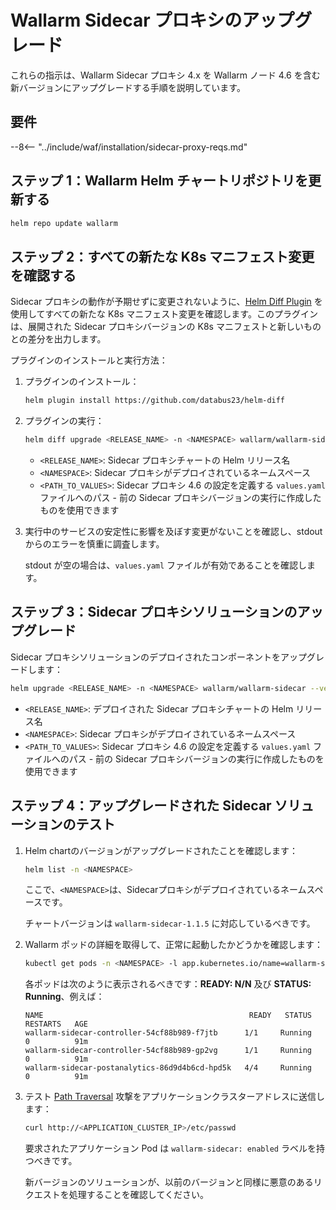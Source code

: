 [ip-lists-docs]: ../user-guides/ip-lists/overview.md

# Wallarm Sidecar プロキシのアップグレード

これらの指示は、Wallarm Sidecar プロキシ 4.x を Wallarm ノード 4.6 を含む新バージョンにアップグレードする手順を説明しています。

## 要件

--8<-- "../include/waf/installation/sidecar-proxy-reqs.md"

## ステップ 1：Wallarm Helm チャートリポジトリを更新する

```bash
helm repo update wallarm
```

## ステップ 2：すべての新たな K8s マニフェスト変更を確認する

Sidecar プロキシの動作が予期せずに変更されないように、[Helm Diff Plugin](https://github.com/databus23/helm-diff) を使用してすべての新たな K8s マニフェスト変更を確認します。このプラグインは、展開された Sidecar プロキシバージョンの K8s マニフェストと新しいものとの差分を出力します。

プラグインのインストールと実行方法：

1. プラグインのインストール：

    ```bash
    helm plugin install https://github.com/databus23/helm-diff
    ```
2. プラグインの実行：

    ```bash
    helm diff upgrade <RELEASE_NAME> -n <NAMESPACE> wallarm/wallarm-sidecar --version 4.6.4 -f <PATH_TO_VALUES>
    ```

    * `<RELEASE_NAME>`: Sidecar プロキシチャートの Helm リリース名
    * `<NAMESPACE>`: Sidecar プロキシがデプロイされているネームスペース
    * `<PATH_TO_VALUES>`: Sidecar プロキシ 4.6 の設定を定義する `values.yaml` ファイルへのパス - 前の Sidecar プロキシバージョンの実行に作成したものを使用できます
3. 実行中のサービスの安定性に影響を及ぼす変更がないことを確認し、stdout からのエラーを慎重に調査します。

    stdout が空の場合は、`values.yaml` ファイルが有効であることを確認します。

## ステップ 3：Sidecar プロキシソリューションのアップグレード

Sidecar プロキシソリューションのデプロイされたコンポーネントをアップグレードします：

```bash
helm upgrade <RELEASE_NAME> -n <NAMESPACE> wallarm/wallarm-sidecar --version 4.6.4 -f <PATH_TO_VALUES>
```

* `<RELEASE_NAME>`: デプロイされた Sidecar プロキシチャートの Helm リリース名
* `<NAMESPACE>`: Sidecar プロキシがデプロイされているネームスペース
* `<PATH_TO_VALUES>`: Sidecar プロキシ 4.6 の設定を定義する `values.yaml` ファイルへのパス - 前の Sidecar プロキシバージョンの実行に作成したものを使用できます

## ステップ 4：アップグレードされた Sidecar ソリューションのテスト

1. Helm chartのバージョンがアップグレードされたことを確認します：

    ```bash
    helm list -n <NAMESPACE>
    ```
   
    ここで、`<NAMESPACE>`は、Sidecarプロキシがデプロイされているネームスペースです。

    チャートバージョンは `wallarm-sidecar-1.1.5` に対応しているべきです。
1. Wallarm ポッドの詳細を取得して、正常に起動したかどうかを確認します：

    ```bash
    kubectl get pods -n <NAMESPACE> -l app.kubernetes.io/name=wallarm-sidecar
    ```

    各ポッドは次のように表示されるべきです：**READY: N/N** 及び **STATUS: Running**、例えば：

    ```
    NAME                                              READY   STATUS    RESTARTS   AGE
    wallarm-sidecar-controller-54cf88b989-f7jtb      1/1     Running   0          91m
    wallarm-sidecar-controller-54cf88b989-gp2vg      1/1     Running   0          91m
    wallarm-sidecar-postanalytics-86d9d4b6cd-hpd5k   4/4     Running   0          91m
    ```
1. テスト [Path Traversal](../attacks-vulns-list.md#path-traversal) 攻撃をアプリケーションクラスターアドレスに送信します：

    ```bash
    curl http://<APPLICATION_CLUSTER_IP>/etc/passwd
    ```

    要求されたアプリケーション Pod は `wallarm-sidecar: enabled` ラベルを持つべきです。

    新バージョンのソリューションが、以前のバージョンと同様に悪意のあるリクエストを処理することを確認してください。
